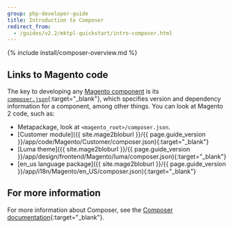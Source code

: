 ```yaml
---
group: php-developer-guide
title: Introduction to Composer
redirect_from:
  - /guides/v2.2/mktpl-quickstart/intro-composer.html
---
```


{% include install/composer-overview.md %}

## Links to Magento code
The key to developing any [Magento component](https://glossary.magento.com/magento-component) is its [`composer.json`](https://getcomposer.org/doc/04-schema.md){:target="_blank"}, which specifies version and dependency information for a component, among other things. You can look at Magento 2 code, such as:

*	Metapackage, look at `<magento_root>/composer.json`.
*	[Customer module]({{ site.mage2bloburl }}/{{ page.guide_version }}/app/code/Magento/Customer/composer.json){:target="_blank"}
*	[Luma theme]({{ site.mage2bloburl }}/{{ page.guide_version }}/app/design/frontend/Magento/luma/composer.json){:target="_blank"}
*	[en_us language package]({{ site.mage2bloburl }}/{{ page.guide_version }}/app/i18n/Magento/en_US/composer.json){:target="_blank"}

## For more information
For more information about Composer, see the [Composer documentation](https://getcomposer.org/doc/00-intro.md){:target="_blank"}.